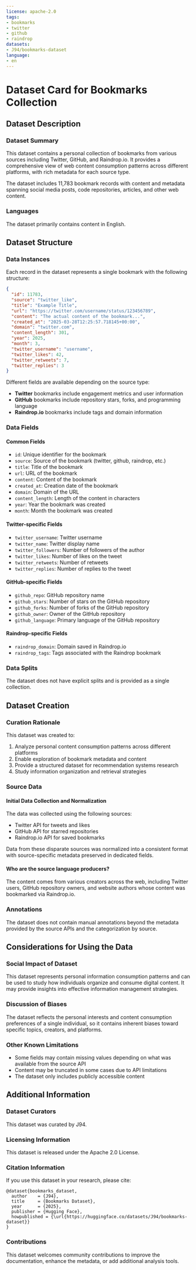 ```yaml
---
license: apache-2.0
tags:
- bookmarks
- twitter
- github
- raindrop
datasets:
- J94/bookmarks-dataset
language:
- en
---
```


# Dataset Card for Bookmarks Collection

## Dataset Description

### Dataset Summary

This dataset contains a personal collection of bookmarks from various sources including Twitter, GitHub, and Raindrop.io. It provides a comprehensive view of web content consumption patterns across different platforms, with rich metadata for each source type.

The dataset includes 11,783 bookmark records with content and metadata spanning social media posts, code repositories, articles, and other web content.

### Languages

The dataset primarily contains content in English.

## Dataset Structure

### Data Instances

Each record in the dataset represents a single bookmark with the following structure:

```json
{
  "id": 11783,
  "source": "twitter_like",
  "title": "Example Title",
  "url": "https://twitter.com/username/status/123456789",
  "content": "The actual content of the bookmark...",
  "created_at": "2025-03-28T12:25:57.718145+00:00",
  "domain": "twitter.com",
  "content_length": 301,
  "year": 2025,
  "month": 3,
  "twitter_username": "username",
  "twitter_likes": 42,
  "twitter_retweets": 7,
  "twitter_replies": 3
}
```

Different fields are available depending on the source type:

- **Twitter** bookmarks include engagement metrics and user information
- **GitHub** bookmarks include repository stars, forks, and programming language
- **Raindrop.io** bookmarks include tags and domain information

### Data Fields

#### Common Fields
- `id`: Unique identifier for the bookmark
- `source`: Source of the bookmark (twitter, github, raindrop, etc.)
- `title`: Title of the bookmark
- `url`: URL of the bookmark
- `content`: Content of the bookmark
- `created_at`: Creation date of the bookmark
- `domain`: Domain of the URL
- `content_length`: Length of the content in characters
- `year`: Year the bookmark was created
- `month`: Month the bookmark was created

#### Twitter-specific Fields
- `twitter_username`: Twitter username
- `twitter_name`: Twitter display name
- `twitter_followers`: Number of followers of the author
- `twitter_likes`: Number of likes on the tweet
- `twitter_retweets`: Number of retweets
- `twitter_replies`: Number of replies to the tweet

#### GitHub-specific Fields
- `github_repo`: GitHub repository name
- `github_stars`: Number of stars on the GitHub repository
- `github_forks`: Number of forks of the GitHub repository
- `github_owner`: Owner of the GitHub repository
- `github_language`: Primary language of the GitHub repository

#### Raindrop-specific Fields
- `raindrop_domain`: Domain saved in Raindrop.io
- `raindrop_tags`: Tags associated with the Raindrop bookmark

### Data Splits

The dataset does not have explicit splits and is provided as a single collection.

## Dataset Creation

### Curation Rationale

This dataset was created to:
1. Analyze personal content consumption patterns across different platforms
2. Enable exploration of bookmark metadata and content
3. Provide a structured dataset for recommendation systems research
4. Study information organization and retrieval strategies

### Source Data

#### Initial Data Collection and Normalization

The data was collected using the following sources:
- Twitter API for tweets and likes
- GitHub API for starred repositories
- Raindrop.io API for saved bookmarks

Data from these disparate sources was normalized into a consistent format with source-specific metadata preserved in dedicated fields.

#### Who are the source language producers?

The content comes from various creators across the web, including Twitter users, GitHub repository owners, and website authors whose content was bookmarked via Raindrop.io.

### Annotations

The dataset does not contain manual annotations beyond the metadata provided by the source APIs and the categorization by source.

## Considerations for Using the Data

### Social Impact of Dataset

This dataset represents personal information consumption patterns and can be used to study how individuals organize and consume digital content. It may provide insights into effective information management strategies.

### Discussion of Biases

The dataset reflects the personal interests and content consumption preferences of a single individual, so it contains inherent biases toward specific topics, creators, and platforms.

### Other Known Limitations

- Some fields may contain missing values depending on what was available from the source API
- Content may be truncated in some cases due to API limitations
- The dataset only includes publicly accessible content

## Additional Information

### Dataset Curators

This dataset was curated by J94.

### Licensing Information

This dataset is released under the Apache 2.0 License.

### Citation Information

If you use this dataset in your research, please cite:

```
@dataset{bookmarks_dataset,
  author    = {J94},
  title     = {Bookmarks Dataset},
  year      = {2025},
  publisher = {Hugging Face},
  howpublished = {\url{https://huggingface.co/datasets/J94/bookmarks-dataset}}
}
```

### Contributions

This dataset welcomes community contributions to improve the documentation, enhance the metadata, or add additional analysis tools.